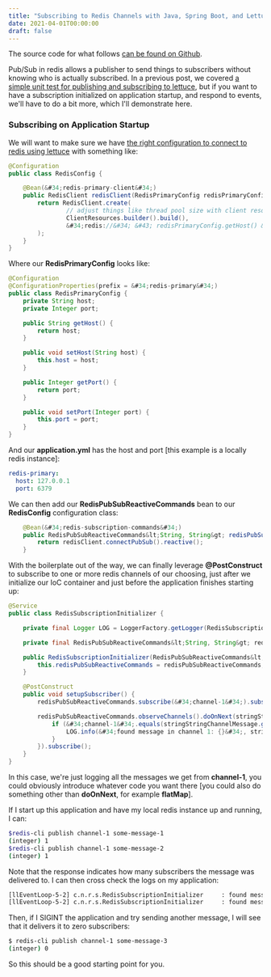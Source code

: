 ```yaml
---
title: "Subscribing to Redis Channels with Java, Spring Boot, and Lettuce"
date: 2021-04-01T00:00:00
draft: false
---
```


The source code for what follows [can be found on Github](https://github.com/nfisher23/reactive-programming-webflux).

Pub/Sub in redis allows a publisher to send things to subscribers without knowing who is actually subscribed. In a previous post, we covered [a simple unit test for publishing and subscribing to lettuce](https://nickolasfisher.com/blog/How-to-Publish-and-Subscribe-to-Redis-Using-Lettuce), but if you want to have a subscription initialized on application startup, and respond to events, we&#39;ll have to do a bit more, which I&#39;ll demonstrate here.

### Subscribing on Application Startup

We will want to make sure we have [the right configuration to connect to redis using lettuce](https://nickolasfisher.com/blog/How-to-Configure-Lettuce-to-connect-to-a-local-Redis-Instance-with-Webflux) with something like:

``` java
@Configuration
public class RedisConfig {

    @Bean(&#34;redis-primary-client&#34;)
    public RedisClient redisClient(RedisPrimaryConfig redisPrimaryConfig) {
        return RedisClient.create(
                // adjust things like thread pool size with client resources
                ClientResources.builder().build(),
                &#34;redis://&#34; &#43; redisPrimaryConfig.getHost() &#43; &#34;:&#34; &#43; redisPrimaryConfig.getPort()
        );
    }
}

```

Where our **RedisPrimaryConfig** looks like:

``` java
@Configuration
@ConfigurationProperties(prefix = &#34;redis-primary&#34;)
public class RedisPrimaryConfig {
    private String host;
    private Integer port;

    public String getHost() {
        return host;
    }

    public void setHost(String host) {
        this.host = host;
    }

    public Integer getPort() {
        return port;
    }

    public void setPort(Integer port) {
        this.port = port;
    }
}

```

And our **application.yml** has the host and port \[this example is a locally redis instance\]:

``` yaml
redis-primary:
  host: 127.0.0.1
  port: 6379

```

We can then add our **RedisPubSubReactiveCommands** bean to our **RedisConfig** configuration class:

``` java
    @Bean(&#34;redis-subscription-commands&#34;)
    public RedisPubSubReactiveCommands&lt;String, String&gt; redisPubSubReactiveCommands(RedisClient redisClient) {
        return redisClient.connectPubSub().reactive();
    }

```

With the boilerplate out of the way, we can finally leverage **@PostConstruct** to subscribe to one or more redis channels of our choosing, just after we initialize our IoC container and just before the application finishes starting up:

``` java
@Service
public class RedisSubscriptionInitializer {

    private final Logger LOG = LoggerFactory.getLogger(RedisSubscriptionInitializer.class);

    private final RedisPubSubReactiveCommands&lt;String, String&gt; redisPubSubReactiveCommands;

    public RedisSubscriptionInitializer(RedisPubSubReactiveCommands&lt;String, String&gt; redisPubSubReactiveCommands) {
        this.redisPubSubReactiveCommands = redisPubSubReactiveCommands;
    }

    @PostConstruct
    public void setupSubscriber() {
        redisPubSubReactiveCommands.subscribe(&#34;channel-1&#34;).subscribe();

        redisPubSubReactiveCommands.observeChannels().doOnNext(stringStringChannelMessage -&gt; {
            if (&#34;channel-1&#34;.equals(stringStringChannelMessage.getChannel())) {
                LOG.info(&#34;found message in channel 1: {}&#34;, stringStringChannelMessage.getMessage());
            }
        }).subscribe();
    }
}

```

In this case, we&#39;re just logging all the messages we get from **channel-1**, you could obviously introduce whatever code you want there \[you could also do something other than **doOnNext**, for example **flatMap**\].

If I start up this application and have my local redis instance up and running, I can:

``` bash
$redis-cli publish channel-1 some-message-1
(integer) 1
$redis-cli publish channel-1 some-message-2
(integer) 1

```

Note that the response indicates how many subscribers the message was delivered to. I can then cross check the logs on my application:

``` bash
[llEventLoop-5-2] c.n.r.s.RedisSubscriptionInitializer     : found message in channel 1: some-message-1
[llEventLoop-5-2] c.n.r.s.RedisSubscriptionInitializer     : found message in channel 1: some-message-2

```

Then, if I SIGINT the application and try sending another message, I will see that it delivers it to zero subscribers:

``` bash
$ redis-cli publish channel-1 some-message-3
(integer) 0

```

So this should be a good starting point for you.


